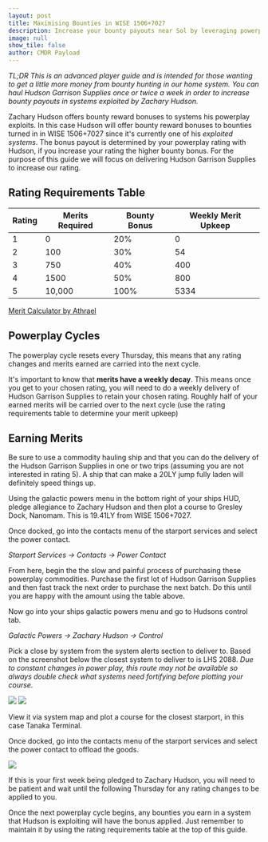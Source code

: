 ```yaml
---
layout: post
title: Maximising Bounties in WISE 1506+7027
description: Increase your bounty payouts near Sol by leveraging powerplay
image: null
show_tile: false
author: CMDR Payload
---
```


_TL;DR This is an advanced player guide and is intended for those wanting to get a little more money from bounty hunting in our home system. You can haul Hudson Garrison Supplies once or twice a week in order to increase bounty payouts in systems exploited by Zachary Hudson._

Zachary Hudson offers bounty reward bonuses to systems his powerplay exploits. In this case Hudson will offer bounty reward bonuses to bounties turned in in WISE 1506+7027 since it's currently one of his _exploited systems_.
The bonus payout is determined by your powerplay rating with Hudson, if you increase your rating the higher bounty bonus. For the purpose of this guide we will focus on delivering Hudson Garrison Supplies to increase our rating.

## Rating Requirements Table

| Rating | Merits Required | Bounty Bonus | Weekly Merit Upkeep |
| --- | --- | --- | --- |
| 1 | 0 | 20% | 0 |
| 2 | 100 | 30% | 54 |
| 3 | 750 | 40% | 400 |
| 4 | 1500 | 50% | 800 |
| 5 | 10,000 | 100% | 5334 |

[Merit Calculator by Athrael](http://athrael.net/content/ed/mc/)


## Powerplay Cycles

The powerplay cycle resets every Thursday, this means that any rating changes and merits earned are carried into the next cycle.

It's important to know that **merits have a weekly decay**. This means once you get to your chosen rating, you will need to do a weekly delivery of Hudson Garrison Supplies to retain your chosen rating. Roughly half of your earned merits will be carried over to the next cycle (use the rating requirements table to determine your merit upkeep)

## Earning Merits

Be sure to use a commodity hauling ship and that you can do the delivery of the Hudson Garrison Supplies in one or two trips (assuming you are not interested in rating 5). A ship that can make a 20LY jump fully laden will definitely speed things up.

Using the galactic powers menu in the bottom right of your ships HUD, pledge allegiance to Zachary Hudson and then plot a course to Gresley Dock, Nanomam. This is 19.41LY from WISE 1506+7027.

Once docked, go into the contacts menu of the starport services and select the power contact.

_Starport Services -> Contacts -> Power Contact_

From here, begin the the slow and painful process of purchasing these powerplay commodities. Purchase the first lot of Hudson Garrison Supplies and then fast track the next order to purchase the next batch. Do this until you are happy with the amount using the table above.

Now go into your ships galactic powers menu and go to Hudsons control tab.

_Galactic Powers -> Zachary Hudson -> Control_


Pick a close by system from the system alerts section to deliver to. Based on the screenshot below the closest system to deliver to is LHS 2088. _Due to constant changes in power play, this route may not be available so always double check what systems need fortifying before plotting your course._

![](https://cdn.discordapp.com/attachments/678270161995956225/771484446565072946/29-10-2020_21-07-38-de5tmuy1.png)
![](https://cdn.discordapp.com/attachments/678270161995956225/771484479437013062/29-10-2020_21-20-21-ru2rdrni.png)

View it via system map and plot a course for the closest starport, in this case Tanaka Terminal.

Once docked, go into the contacts menu of the starport services and select the power contact to offload the goods.

![](https://cdn.discordapp.com/attachments/678270161995956225/771484519474921472/29-10-2020_21-20-28-0g3lmtde.png)

If this is your first week being pledged to Zachary Hudson, you will need to be patient and wait until the following Thursday for any rating changes to be applied to you.

Once the next powerplay cycle begins, any bounties you earn in a system that Hudson is exploiting will have the bonus applied. Just remember to maintain it by using the rating requirements table at the top of this guide.

